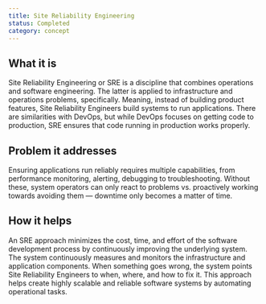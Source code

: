 ```yaml
---
title: Site Reliability Engineering
status: Completed
category: concept
---
```


## What it is
Site Reliability Engineering or SRE is a discipline that combines operations and software engineering. The latter is applied to infrastructure and operations problems, specifically. Meaning, instead of building product features, Site Reliability Engineers build systems to run applications. There are similarities with DevOps, but while DevOps focuses on getting code to production, SRE ensures that code running in production works properly.

## Problem it addresses
Ensuring applications run reliably requires multiple capabilities, from performance monitoring, alerting, debugging to troubleshooting. Without these, system operators can only react to problems vs. proactively working towards avoiding them — downtime only becomes a matter of time.

## How it helps
An SRE approach minimizes the cost, time, and effort of the software development process by continuously improving the underlying system. The system continuously measures and monitors the infrastructure and application components. When something goes wrong, the system points Site Reliability Engineers to when, where, and how to fix it. This approach helps create highly scalable and reliable software systems by automating operational tasks.
